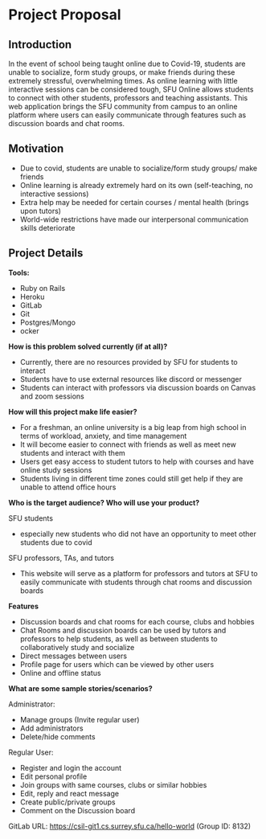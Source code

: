 # Project Proposal

## Introduction

In the event of school being taught online due to Covid-19, students are unable to socialize, form study groups, or make friends during these extremely stressful, overwhelming times. As online learning with little interactive sessions can be considered tough, SFU Online allows students to connect with other students, professors and teaching assistants. This web application brings the SFU community from campus to an online platform where users can easily communicate through features such as discussion boards and chat rooms. 
 

## Motivation

- Due to covid, students are unable to socialize/form study groups/ make friends 
- Online learning is already extremely hard on its own (self-teaching, no interactive sessions)
- Extra help may be needed for certain courses / mental health (brings upon tutors)
- World-wide restrictions have made our interpersonal communication skills deteriorate 


## Project Details

**Tools:**

- Ruby on Rails
- Heroku
- GitLab
- Git
- Postgres/Mongo
- ocker



**How is this problem solved currently (if at all)?** 

- Currently, there are no resources provided by SFU for students to interact
- Students have to use external resources like discord or messenger
- Students can interact with professors via discussion boards on Canvas and zoom sessions


**How will this project make life easier?**

- For a freshman, an online university is a big leap from high school in terms of workload, anxiety, and time management
- It will become easier to connect with friends as well as meet new students and interact with them
- Users get easy access to student tutors to help with courses and have online study sessions
- Students living in different time zones could still get help if they are unable to attend office hours



**Who is the target audience? Who will use your product?**

SFU students
- especially new students who did not have an opportunity to meet other students due to covid

SFU professors, TAs, and tutors 
- This website will serve as a platform for professors and tutors at SFU to easily communicate with students through chat rooms and discussion boards


**Features**

- Discussion boards and chat rooms for each course, clubs and hobbies
- Chat Rooms and discussion boards can be used by tutors and professors to help students, as well as between students to collaboratively study and socialize
- Direct messages between users
- Profile page for users which can be viewed by other users
- Online and offline status

**What are some sample stories/scenarios?**

Administrator:
- Manage groups (Invite regular user)
- Add administrators
- Delete/hide comments


Regular User:
- Register and login the account
- Edit personal profile
- Join groups with same courses, clubs or similar hobbies
- Edit, reply and react message
- Create public/private groups
- Comment on the Discussion board



GitLab URL: https://csil-git1.cs.surrey.sfu.ca/hello-world
(Group ID: 8132)
